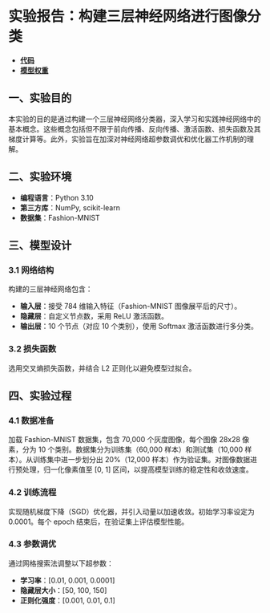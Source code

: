 # 实验报告：构建三层神经网络进行图像分类

- [**代码**](https://github.com/digbangbang/Deep-learning)
- [**模型权重**](https://drive.google.com/file/d/1K6MOTVBah5wLQgw6Hzprb3VoSAo8pLWX/view?usp=drive_link)


## 一、实验目的

本实验的目的是通过构建一个三层神经网络分类器，深入学习和实践神经网络中的基本概念。这些概念包括但不限于前向传播、反向传播、激活函数、损失函数及其梯度计算等。此外，实验旨在加深对神经网络超参数调优和优化器工作机制的理解。

## 二、实验环境

- **编程语言**：Python 3.10
- **第三方库**：NumPy, scikit-learn
- **数据集**：Fashion-MNIST

## 三、模型设计

### 3.1 网络结构

构建的三层神经网络包含：
- **输入层**：接受 784 维输入特征（Fashion-MNIST 图像展平后的尺寸）。
- **隐藏层**：自定义节点数，采用 ReLU 激活函数。
- **输出层**：10 个节点（对应 10 个类别），使用 Softmax 激活函数进行多分类。

### 3.2 损失函数

选用交叉熵损失函数，并结合 L2 正则化以避免模型过拟合。

## 四、实验过程

### 4.1 数据准备

加载 Fashion-MNIST 数据集，包含 70,000 个灰度图像，每个图像 28x28 像素，分为 10 个类别。数据集分为训练集（60,000 样本）和测试集（10,000 样本）。从训练集中进一步划分出 20%（12,000 样本）作为验证集。对图像数据进行预处理，归一化像素值至 [0, 1] 区间，以提高模型训练的稳定性和收敛速度。

### 4.2 训练流程

实现随机梯度下降（SGD）优化器，并引入动量以加速收敛。初始学习率设定为 0.0001。每个 epoch 结束后，在验证集上评估模型性能。

### 4.3 参数调优

通过网格搜索法调整以下超参数：
- **学习率**：[0.01, 0.001, 0.0001]
- **隐藏层大小**：[50, 100, 150]
- **正则化强度**：[0.001, 0.01, 0.1]


